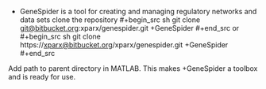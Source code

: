 * GeneSpider is a tool for creating and managing regulatory networks and data sets
clone the repository
#+begin_src sh
  git clone git@bitbucket.org:xparx/genespider.git +GeneSpider
#+end_src
or 
#+begin_src sh
  git clone https://xparx@bitbucket.org/xparx/genespider.git +GeneSpider
#+end_src

Add path to parent directory in MATLAB. This makes +GeneSpider a toolbox and is ready for use.
